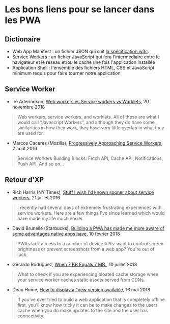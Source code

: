 # Les bons liens pour se lancer dans les PWA

## Dictionaire 

- Web App Manifest : un fichier JSON qui suit [la spécification w3c](https://w3c.github.io/manifest/).
- Service Workers : un fichier JavaScript qui fera l'intermédiaire entre le navigateur et le réseau et/ou le cache une fois l'application installée
- Application Shell : l'ensemble des fichiers HTML, CSS et JavaScript minimum requis pour faire tourner notre application

## Service Worker

* Ire Aderinokun, [Web workers vs Service workers vs Worklets](), 20 novembre 2018

> Web workers, service workers, and worklets. All of these are what I would call “Javascript Workers”, and although they do have some similarities in how they work, they have very little overlap in what they are used for.

* Marcos Caceres (Mozilla), [Progressively Approaching Service Workers](https://marcoscaceres.github.io/codeconf-talk/), 2 août 2016

> Service Workers Building Blocks: Fetch API, Cache API, Notifications, Push API, And so on...



## Retour d'XP

* Rich Harris (NY Times), [Stuff I wish I'd known sooner about service workers](https://gist.github.com/Rich-Harris/fd6c3c73e6e707e312d7c5d7d0f3b2f9), 21 juillet 2016

> I recently had several days of extremely frustrating experiences with service workers. Here are a few things I've since learned which would have made my life much easier

*  David Brunelle (Starbucks), [Building a PWA has made me more aware of some advantages native apps have](https://twitter.com/davidbrunelle/status/962398379136331777), 10 février 2018

> PWAs lack access to a number of device APIs: want to control screen brightness or prevent screenshots from a web app? You're out of luck.

* Gerardo Rodriguez, [ When 7 KB Equals 7 MB ](https://cloudfour.com/thinks/when-7-kb-equals-7-mb/), 10 juillet 2018

> What to check if you are experiencing bloated cache storage when your service worker caches static assets served from CDNs.

* Dean Hume, [How to display a "new version available](https://deanhume.com/displaying-a-new-version-available-progressive-web-app/), 16 mai 2018

> If you’ve ever tried to build a web application that is completely offline first, you’ll know how tricky it can be to make changes to the users cache when you do make updates to the site and the user has connectivity.

